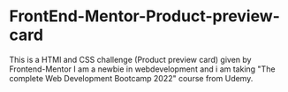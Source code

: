 # FrontEnd-Mentor-Product-preview-card
This is a HTMl and CSS challenge (Product preview card) given by Frontend-Mentor
I am a newbie in webdevelopment and i am taking "The complete Web Development Bootcamp 2022" course from Udemy.
